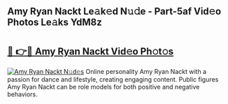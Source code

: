 ## Amy Ryan Nackt Le𝚊k𝚎d N𝚞𝚍e - Part-5af Vid𝚎o Photos Le𝚊ks YdM8z

# <h2><a href="http://fb2sl0.evod.top/?m=Amy+Ryan+Nackt">🔗 👉🔴 Amy Ryan Nackt Vid𝚎o Ph𝚘t𝚘s</a></h2>

[![Amy Ryan Nackt N𝚞d𝚎s](https://i.imgur.com/8V9OHl7.gif)](http://fb2sl0.evod.top/?m=Amy+Ryan+Nackt)
Online personality Amy Ryan Nackt with a passion for dance and lifestyle, creating engaging content. Public figures Amy Ryan Nackt can be role models for both positive and negative behaviors. 
